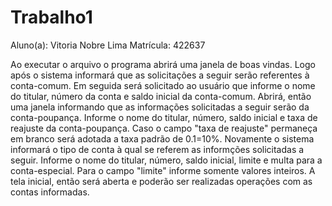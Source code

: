 # Trabalho1
Aluno(a): Vitoria Nobre Lima
Matrícula: 422637

Ao executar o arquivo o programa abrirá uma janela de boas vindas.
Logo após o sistema informará que as solicitações a seguir serão referentes à conta-comum.
Em seguida será solicitado ao usuário que informe o nome do titular, número da conta e saldo inicial da conta-comum.
Abrirá, então uma janela informando que as informações solicitadas a seguir serão da conta-poupança.
Informe o nome do titular, número, saldo inicial e taxa de reajuste da conta-poupança.
Caso o campo "taxa de reajuste" permaneça em branco será adotada a taxa padrão de 0.1=10%.
Novamente o sistema informará o tipo de conta à qual se referem as informções solicitadas a seguir.
Informe o nome do titular, número, saldo inicial, limite e multa para a conta-especial.
Para o campo "limite" informe somente valores inteiros.
A tela inicial, então será aberta e poderão ser realizadas operações com as contas informadas.

